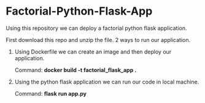 # Factorial-Python-Flask-App

Using this repository we can deploy a factorial python flask application.

First download this repo and unzip the file. 2 ways to run our application.

1. Using Dockerfile we can create an image and then deploy our application.

    Command: **docker build -t factorial_flask_app .**

2. Using the python flask application we can run our code in local machine.
    
    Command: **flask run app.py**
